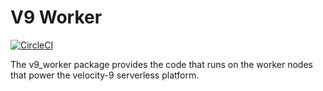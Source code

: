 V9 Worker
=========
[![CircleCI](https://circleci.com/gh/velocity-9/v9_worker.svg?style=svg)](https://circleci.com/gh/velocity-9/v9_worker)

The v9_worker package provides the code that runs on the worker nodes that power the velocity-9 serverless platform.